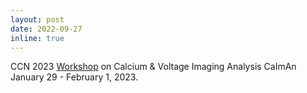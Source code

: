 ```yaml
---
layout: post
date: 2022-09-27
inline: true
---
```

CCN 2023 [Workshop](https://indico.flatironinstitute.org/event/3293) on Calcium & Voltage Imaging Analysis CaImAn January 29 - February 1, 2023.